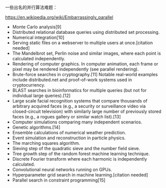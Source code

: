 
一些出名的并行算法难题：  

https://en.wikipedia.org/wiki/Embarrassingly_parallel  

* Monte Carlo analysis[9]
* Distributed relational database queries using distributed set processing.
* Numerical integration[10]
* Serving static files on a webserver to multiple users at once.[citation needed]
* The Mandelbrot set, Perlin noise and similar images, where each point is calculated independently.
* Rendering of computer graphics. In computer animation, each frame or pixel may be rendered independently (see parallel rendering).
* Brute-force searches in cryptography.[11] Notable real-world examples include distributed.net and proof-of-work systems used in cryptocurrency.
* BLAST searches in bioinformatics for multiple queries (but not for individual large queries).[12]
* Large scale facial recognition systems that compare thousands of arbitrary acquired faces (e.g., a security or surveillance video via closed-circuit television) with similarly large number of previously stored faces (e.g., a rogues gallery or similar watch list).[13]
* Computer simulations comparing many independent scenarios.
* Genetic algorithms.[14]
* Ensemble calculations of numerical weather prediction.
* Event simulation and reconstruction in particle physics.
* The marching squares algorithm.
* Sieving step of the quadratic sieve and the number field sieve.
* Tree growth step of the random forest machine learning technique.
* Discrete Fourier transform where each harmonic is independently calculated.
* Convolutional neural networks running on GPUs.
* Hyperparameter grid search in machine learning.[citation needed]
* Parallel search in constraint programming[15]
